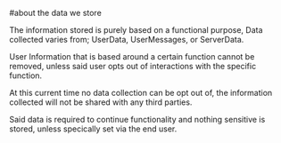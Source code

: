 #about the data we store

The information stored is purely based on a functional purpose, 
Data collected varies from; UserData, UserMessages, or ServerData.

User Information that is based around a certain function cannot be removed, unless said user opts out of interactions with the specific function.

At this current time no data collection can be opt out of, the information collected will not be shared with any third parties.

Said data is required to continue functionality and nothing sensitive is stored, unless specically set via the end user.
